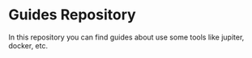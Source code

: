 # Guides Repository

In this repository you can find guides about use some tools like jupiter, docker, etc.

